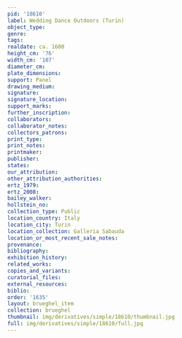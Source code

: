 ```yaml
---
pid: '18610'
label: Wedding Dance Outdoors (Turin)
object_type: 
genre: 
tags: 
realdate: ca. 1600
height_cm: '76'
width_cm: '107'
diameter_cm: 
plate_dimensions: 
support: Panel
drawing_medium: 
signature: 
signature_location: 
support_marks: 
further_inscription: 
collaborators: 
collaborator_notes: 
collectors_patrons: 
print_type: 
print_notes: 
printmaker: 
publisher: 
states: 
our_attribution: 
other_attribution_authorities: 
ertz_1979: 
ertz_2008: 
bailey_walker: 
hollstein_no: 
collection_type: Public
location_country: Italy
location_city: Turin
location_collection: Galleria Sabauda
location_or_most_recent_sale_notes: 
provenance: 
bibliography: 
exhibition_history: 
related_works: 
copies_and_variants: 
curatorial_files: 
external_resources: 
biblio: 
order: '1635'
layout: brueghel_item
collection: brueghel
thumbnail: img/derivatives/simple/18610/thumbnail.jpg
full: img/derivatives/simple/18610/full.jpg
---
```

